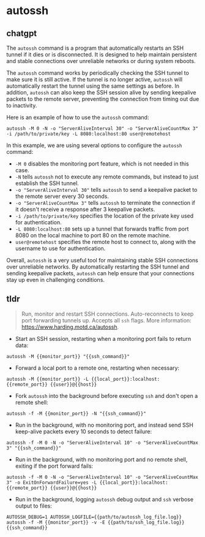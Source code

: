 # autossh 
## chatgpt 
The `autossh` command is a program that automatically restarts an SSH tunnel if it dies or is disconnected. It is designed to help maintain persistent and stable connections over unreliable networks or during system reboots.

The `autossh` command works by periodically checking the SSH tunnel to make sure it is still active. If the tunnel is no longer active, `autossh` will automatically restart the tunnel using the same settings as before. In addition, `autossh` can also keep the SSH session alive by sending keepalive packets to the remote server, preventing the connection from timing out due to inactivity.

Here is an example of how to use the `autossh` command:

```
autossh -M 0 -N -o "ServerAliveInterval 30" -o "ServerAliveCountMax 3" -i /path/to/private/key -L 8080:localhost:80 user@remotehost
```

In this example, we are using several options to configure the `autossh` command:

- `-M 0` disables the monitoring port feature, which is not needed in this case.
- `-N` tells `autossh` not to execute any remote commands, but instead to just establish the SSH tunnel.
- `-o "ServerAliveInterval 30"` tells `autossh` to send a keepalive packet to the remote server every 30 seconds.
- `-o "ServerAliveCountMax 3"` tells `autossh` to terminate the connection if it doesn't receive a response after 3 keepalive packets.
- `-i /path/to/private/key` specifies the location of the private key used for authentication.
- `-L 8080:localhost:80` sets up a tunnel that forwards traffic from port 8080 on the local machine to port 80 on the remote machine.
- `user@remotehost` specifies the remote host to connect to, along with the username to use for authentication.

Overall, `autossh` is a very useful tool for maintaining stable SSH connections over unreliable networks. By automatically restarting the SSH tunnel and sending keepalive packets, `autossh` can help ensure that your connections stay up even in challenging conditions. 

## tldr 
 
> Run, monitor and restart SSH connections.
> Auto-reconnects to keep port forwarding tunnels up. Accepts all `ssh` flags.
> More information: <https://www.harding.motd.ca/autossh>.

- Start an SSH session, restarting when a monitoring port fails to return data:

`autossh -M {{monitor_port}} "{{ssh_command}}"`

- Forward a local port to a remote one, restarting when necessary:

`autossh -M {{monitor_port}} -L {{local_port}}:localhost:{{remote_port}} {{user}}@{{host}}`

- Fork `autossh` into the background before executing `ssh` and don't open a remote shell:

`autossh -f -M {{monitor_port}} -N "{{ssh_command}}"`

- Run in the background, with no monitoring port, and instead send SSH keep-alive packets every 10 seconds to detect failure:

`autossh -f -M 0 -N -o "ServerAliveInterval 10" -o "ServerAliveCountMax 3" "{{ssh_command}}"`

- Run in the background, with no monitoring port and no remote shell, exiting if the port forward fails:

`autossh -f -M 0 -N -o "ServerAliveInterval 10" -o "ServerAliveCountMax 3" -o ExitOnForwardFailure=yes -L {{local_port}}:localhost:{{remote_port}} {{user}}@{{host}}`

- Run in the background, logging `autossh` debug output and `ssh` verbose output to files:

`AUTOSSH_DEBUG=1 AUTOSSH_LOGFILE={{path/to/autossh_log_file.log}} autossh -f -M {{monitor_port}} -v -E {{path/to/ssh_log_file.log}} {{ssh_command}}`
